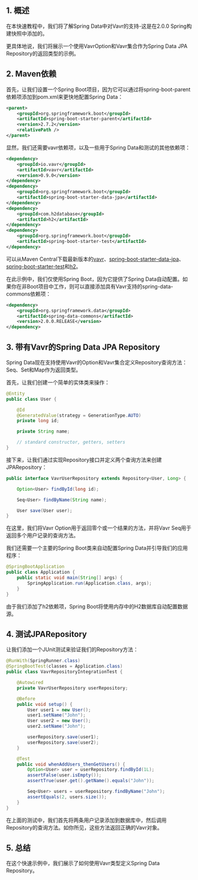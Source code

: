 ## 1. 概述

在本快速教程中，我们将了解Spring Data中对Vavr的支持-这是在2.0.0 Spring构建快照中添加的。

更具体地说，我们将展示一个使用VavrOption和Vavr集合作为Spring Data JPA Repository的返回类型的示例。

## 2. Maven依赖

首先，让我们设置一个Spring Boot项目，因为它可以通过将spring-boot-parent依赖项添加到pom.xml来更快地配置Spring Data：

```xml
<parent>
    <groupId>org.springframework.boot</groupId>
    <artifactId>spring-boot-starter-parent</artifactId>
    <version>2.7.2</version>
    <relativePath />
</parent>
```

显然，我们还需要vavr依赖项，以及一些用于Spring Data和测试的其他依赖项：

```xml
<dependency>
    <groupId>io.vavr</groupId>
    <artifactId>vavr</artifactId>
    <version>0.9.0</version>
</dependency>
<dependency>
    <groupId>org.springframework.boot</groupId>
    <artifactId>spring-boot-starter-data-jpa</artifactId>
</dependency>
<dependency>
    <groupId>com.h2database</groupId>
    <artifactId>h2</artifactId>
</dependency>
<dependency>
    <groupId>org.springframework.boot</groupId>
    <artifactId>spring-boot-starter-test</artifactId>
</dependency>
```

可以从Maven Central下载最新版本的[vavr](https://search.maven.org/search?q=a:vavr)、[spring-boot-starter-data-jpa](https://search.maven.org/search?q=a:spring-boot-starter-data-jpa)、[spring-boot-starter-test](https://search.maven.org/search?q=spring-boot-starter-test)和[h2](https://search.maven.org/search?q=a:h2)。

在此示例中，我们仅使用Spring Boot，因为它提供了Spring Data自动配置。如果你在非Boot项目中工作，则可以直接添加具有Vavr支持的spring-data-commons依赖项：

```xml
<dependency>
    <groupId>org.springframework.data</groupId>
    <artifactId>spring-data-commons</artifactId>
    <version>2.0.0.RELEASE</version>
</dependency>
```

## 3. 带有Vavr的Spring Data JPA Repository

Spring Data现在支持使用Vavr的Option和Vavr集合定义Repository查询方法：Seq、Set和Map作为返回类型。

首先，让我们创建一个简单的实体类来操作：

```java
@Entity
public class User {

	@Id
	@GeneratedValue(strategy = GenerationType.AUTO)
	private long id;

	private String name;

	// standard constructor, getters, setters
}
```

接下来，让我们通过实现Repository接口并定义两个查询方法来创建JPARepository：

```java
public interface VavrUserRepository extends Repository<User, Long> {

	Option<User> findById(long id);

	Seq<User> findByName(String name);

	User save(User user);
}
```

在这里，我们将Vavr Option用于返回零个或一个结果的方法，并将Vavr Seq用于返回多个用户记录的查询方法。

我们还需要一个主要的Spring Boot类来自动配置Spring Data并引导我们的应用程序：

```java
@SpringBootApplication
public class Application {
	public static void main(String[] args) {
		SpringApplication.run(Application.class, args);
	}
}
```

由于我们添加了h2依赖项，Spring Boot将使用内存中的H2数据库自动配置数据源。

## 4. 测试JPARepository

让我们添加一个JUnit测试来验证我们的Repository方法：

```java
@RunWith(SpringRunner.class)
@SpringBootTest(classes = Application.class)
public class VavrRepositoryIntegrationTest {

	@Autowired
	private VavrUserRepository userRepository;

	@Before
	public void setup() {
		User user1 = new User();
		user1.setName("John");
		User user2 = new User();
		user2.setName("John");

		userRepository.save(user1);
		userRepository.save(user2);
	}

	@Test
	public void whenAddUsers_thenGetUsers() {
		Option<User> user = userRepository.findById(1L);
		assertFalse(user.isEmpty());
		assertTrue(user.get().getName().equals("John"));

		Seq<User> users = userRepository.findByName("John");
		assertEquals(2, users.size());
	}
}
```

在上面的测试中，我们首先将两条用户记录添加到数据库中，然后调用Repository的查询方法。如你所见，这些方法返回正确的Vavr对象。

## 5. 总结

在这个快速示例中，我们展示了如何使用Vavr类型定义Spring Data Repository。